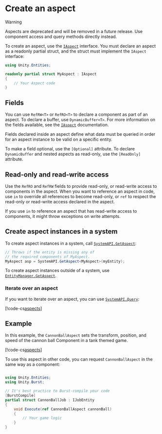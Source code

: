 # Create an aspect

> [!WARNING]  
> Aspects are deprecated and will be removed in a future release. Use component access and query methods directly instead.

To create an aspect, use the [`IAspect`](xref:Unity.Entities.IAspect) interface. You must declare an aspect as a readonly partial struct, and the struct must implement the `IAspect` interface:

```c#
using Unity.Entities;

readonly partial struct MyAspect : IAspect
{
    // Your Aspect code
}
```

## Fields

You can use `RefRW<T>` or `RefRO<T>` to declare a component as part of an aspect. To declare a buffer, use `DynamicBuffer<T>`. For more information on the fields available, see the [`IAspect`](xref:Unity.Entities.IAspect) documentation.

Fields declared inside an aspect define what data must be queried in order for an aspect instance to be valid on a specific entity.

To make a field optional, use the `[Optional]` attribute. To declare `DynamicBuffer` and nested aspects as read-only, use the `[ReadOnly]` attribute. 

## Read-only and read-write access

Use the `RefRO` and `RefRW` fields to provide read-only, or read-write access to components in the aspect. When you want to reference an aspect in code, use `in` to override all references to become read-only, or `ref` to respect the read-only or read-write access declared in the aspect. 

If you use `in` to reference an aspect that has read-write access to components, it might throw exceptions on write attempts.

## Create aspect instances in a system

To create aspect instances in a system, call [`SystemAPI.GetAspect`](xref:Unity.Entities.SystemAPI.GetAspect*):

```c#
// Throws if the entity is missing any of 
// the required components of MyAspect.
MyAspect asp = SystemAPI.GetAspect<MyAspect>(myEntity);
```

To create aspect instances outside of a system, use [`EntityManager.GetAspect`](xref:Unity.Entities.EntityManager.GetAspect*).

### Iterate over an aspect

If you want to iterate over an aspect, you can use [`SystemAPI.Query`](systems-systemapi-query.md):

[!code-cs[aspects](../DocCodeSamples.Tests/AspectExamples.cs#aspect-iterate)]

## Example

In this example, the `CannonBallAspect` sets the transform, position, and speed of the cannon ball Component in a tank themed game. 

[!code-cs[aspects](../DocCodeSamples.Tests/AspectExamples.cs#aspect-example)]


To use this aspect in other code, you can request `CannonBallAspect` in the same way as a component:

```c#

using Unity.Entities;
using Unity.Burst;

// It's best practice to Burst-compile your code
[BurstCompile]
partial struct CannonBallJob : IJobEntity
{
    void Execute(ref CannonBallAspect cannonBall)
    {
        // Your game logic
    }
}

```
